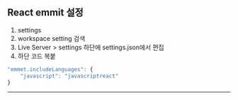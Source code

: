 ## React emmit 설정

1. settings
2. workspace setting 검색
3. Live Server > settings 하단에 settings.json에서 편집
4. 하단 코드 복붙

```ts
"emmet.includeLanguages": {
	"javascript": "javascriptreact"
}
```

---
